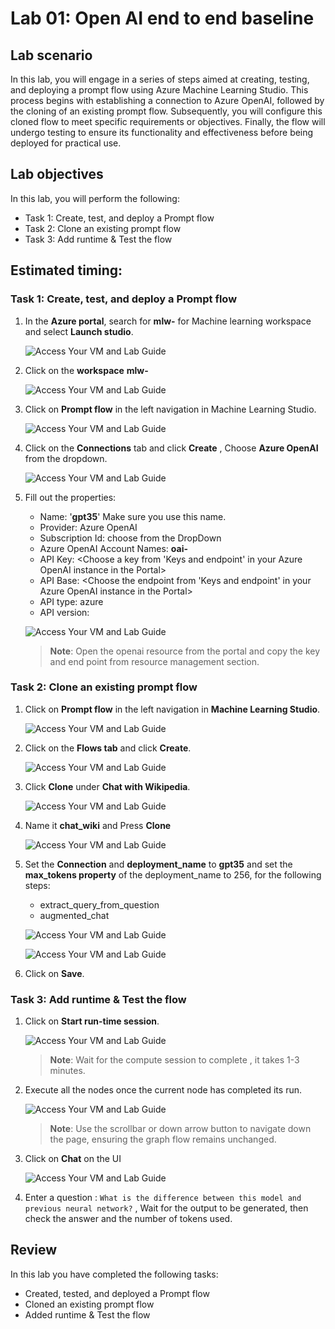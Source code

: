 # Lab 01: Open AI end to end baseline

## Lab scenario
In this lab, you will engage in a series of steps aimed at creating, testing, and deploying a prompt flow using Azure Machine Learning Studio. This process begins with establishing a connection to Azure OpenAI, followed by the cloning of an existing prompt flow. Subsequently, you will configure this cloned flow to meet specific requirements or objectives. Finally, the flow will undergo testing to ensure its functionality and effectiveness before being deployed for practical use.

## Lab objectives
In this lab, you will perform the following:
- Task 1: Create, test, and deploy a Prompt flow
- Task 2: Clone an existing prompt flow
- Task 3: Add runtime & Test the flow

## Estimated timing:

### Task 1: Create, test, and deploy a Prompt flow

1. In the **Azure portal**, search for **mlw-<inject key="DeploymentID" enableCopy="false"></inject>** for Machine learning workspace and select **Launch studio**.

   ![Access Your VM and Lab Guide](../media/openai_1.png)

2. Click on the **workspace** **mlw-<inject key="DeploymentID" enableCopy="false"></inject>**
   
   ![Access Your VM and Lab Guide](../media/openai_2.png)
   
3. Click on **Prompt flow** in the left navigation in Machine Learning Studio.

    ![Access Your VM and Lab Guide](../media/openai_3_1.png)

4. Click on the **Connections** tab and click **Create** , Choose **Azure OpenAI** from the dropdown.

   ![Access Your VM and Lab Guide](../media/openai_6-1.png)

6. Fill out the properties:
    - Name: '**gpt35**' Make sure you use this name.
    - Provider: Azure OpenAI
    - Subscription Id: choose from the DropDown
    - Azure OpenAI Account Names: **oai-<inject key="DeploymentID" enableCopy="false"></inject>**
    - API Key: <Choose a key from 'Keys and endpoint' in your Azure OpenAI instance in the Portal>
    - API Base: <Choose the endpoint from 'Keys and endpoint' in your Azure OpenAI instance in the Portal>
    - API type: azure
    - API version:

    ![Access Your VM and Lab Guide](../media/openai_8-1.png)
   
   >**Note**: Open the openai resource from the portal and copy the key and end point from resource management section.

### Task 2: Clone an existing prompt flow

1. Click on **Prompt flow** in the left navigation in **Machine Learning Studio**.

   ![Access Your VM and Lab Guide](../media/openai_3_1.png)
   
2. Click on the **Flows tab** and click **Create**.

   ![Access Your VM and Lab Guide](../media/openai_3.png)
 
3. Click **Clone** under **Chat with Wikipedia**.

   ![Access Your VM and Lab Guide](../media/openai_4.png)
   
4. Name it **chat_wiki** and Press **Clone**

   ![Access Your VM and Lab Guide](../media/openai_5.png)
   
5. Set the **Connection** and **deployment_name** to **gpt35** and set the **max_tokens property** of the deployment_name to 256, for the following 
    steps:
    - extract_query_from_question
    - augmented_chat
  
   ![Access Your VM and Lab Guide](../media/openai_08_9.png)

   ![Access Your VM and Lab Guide](../media/openai_11-1.png)
   
6. Click on **Save**.

### Task 3: Add runtime & Test the flow

1. Click on **Start run-time session**.

   ![Access Your VM and Lab Guide](../media/openai_10-1.png)

   >**Note**: Wait for the compute session to complete , it takes 1-3 minutes.

2. Execute all the nodes once the current node has completed its run.

   ![Access Your VM and Lab Guide](../media/openai_12.png)
   
   >**Note**: Use the scrollbar or down arrow button to navigate down the page, ensuring the graph flow remains unchanged.

4. Click on **Chat** on the UI

   ![Access Your VM and Lab Guide](../media/openai_13.png)
   
6. Enter a question : `What is the difference between this model and previous neural network?` , Wait for the output to be generated, then check the answer and the number of tokens used.

## Review
In this lab you have completed the following tasks:
- Created, tested, and deployed a Prompt flow
- Cloned an existing prompt flow
- Added runtime & Test the flow


